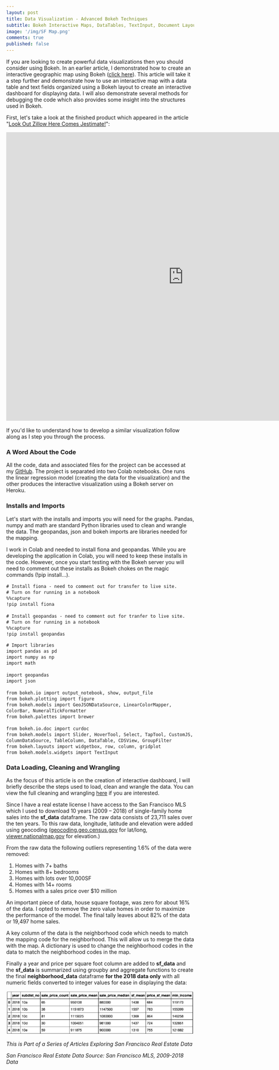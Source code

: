```yaml
---
layout: post
title: Data Visualization - Advanced Bokeh Techniques
subtitle: Bokeh Interactive Maps, DataTables, TextInput, Document Layout and Debugging
image: '/img/SF Map.png'
comments: true
published: false
---
```


If you are looking to create powerful data visualizations then you should consider using Bokeh.  In an earlier article, I demonstrated how to create an interactive geographic map using Bokeh ([click here][1]).  This article will take it a step further and demonstrate how to use an interactive map with a data table and text fields organized using a Bokeh layout to create an interactive dashboard for displaying data.  I will also demonstrate several methods for debugging the code which also provides some insight into the structures used in Bokeh.

First, let's take a look at the finished product which appeared in the article "[Look Out Zillow Here Comes Jestimate!][2]":

<iframe src="https://sf-real-estate.herokuapp.com/SF_Real_Estate_Project" width="950" height="775" style="border: none;"></iframe>

If you'd like to understand how to develop a similar visualization follow along as I step you through the process.

### A Word About the Code

All the code, data and associated files for the project can be accessed at my [GitHub][3].  The project is separated into two Colab notebooks.  One runs the linear regression model (creating the data for the visualization) and the other produces the interactive visualization using a Bokeh server on Heroku.

### Installs and Imports

Let's start with the installs and imports you will need for the graphs. Pandas, numpy and math are standard Python libraries used to clean and wrangle the data. The geopandas, json and bokeh imports are libraries needed for the mapping.

I work in Colab and needed to install fiona and geopandas.  While you are developing the application in Colab, you will need to keep these installs in the code.  However, once you start testing with the Bokeh server you will need to comment out these installs as Bokeh chokes on the magic commands (!pip install...).

```
# Install fiona - need to comment out for transfer to live site.
# Turn on for running in a notebook
%%capture
!pip install fiona

# Install geopandas - need to comment out for tranfer to live site.
# Turn on for running in a notebook
%%capture
!pip install geopandas
```

```
# Import libraries
import pandas as pd
import numpy as np
import math

import geopandas
import json

from bokeh.io import output_notebook, show, output_file
from bokeh.plotting import figure
from bokeh.models import GeoJSONDataSource, LinearColorMapper, ColorBar, NumeralTickFormatter
from bokeh.palettes import brewer

from bokeh.io.doc import curdoc
from bokeh.models import Slider, HoverTool, Select, TapTool, CustomJS, ColumnDataSource, TableColumn, DataTable, CDSView, GroupFilter
from bokeh.layouts import widgetbox, row, column, gridplot
from bokeh.models.widgets import TextInput
```

### Data Loading, Cleaning and Wrangling

As the focus of this article is on the creation of interactive dashboard, I will briefly describe the steps used to load, clean and wrangle the data. You can view the full cleaning and wrangling [here][4] if you are interested.

Since I have a real estate license I have access to the San Francisco MLS which I used to download 10 years (2009 – 2018) of single-family home sales into the **sf_data** dataframe.  The raw data consists of 23,711 sales over the ten years.  To this raw data, longitude, latitude and elevation were added using geocoding ([geocoding.geo.census.gov][5] for lat/long, [viewer.nationalmap.gov][6] for elevation.)

From the raw data the following outliers representing 1.6% of the data were removed:

1.	Homes with 7+ baths
2.	Homes with 8+ bedrooms
3.	Homes with lots over 10,000SF 
4.	Homes with 14+ rooms
5.	Homes with a sales price over $10 million

An important piece of data, house square footage, was zero for about 16% of the data.  I opted to remove the zero value homes in order to maximize the performance of the model.  The final tally leaves about 82% of the data or 19,497 home sales.

A key column of the data is the neighborhood code which needs to match the mapping code for the neighborhood. This will allow us to merge the data with the map. A dictionary is used to change the neighborhood codes in the data to match the neighborhood codes in the map.

Finally a year and price per square foot column are added to **sf_data** and the **sf_data** is summarized using groupby and aggregate functions to create the final **neighborhood_data** dataframe **for the 2018 data only** with all numeric fields converted to integer values for ease in displaying the data:

![neighborhood_data DataFrame](/img/jestimate/neighborhood_data.png)



*This is Part of a Series of Articles Exploring San Francisco Real Estate Data*

*San Francisco Real Estate Data Source:  San Francisco MLS, 2009-2018 Data*

[1]: <https://towardsdatascience.com/how-to-create-an-interactive-geographic-map-using-python-and-bokeh-12981ca0b567> 
[2]: <https://medium.com/p/look-out-zillow-here-comes-jestimate-145a96efbfbb?source=email-607257182a94--writer.postDistributed&sk=c7ba752420820a3ef1b8b7cabf535b47> 
[3]: <https://github.com/JimKing100/Jestimate_Live> 
[4]: <https://github.com/JimKing100/Jestimate_Live/blob/master/Final_SF_Map_Code.ipynb> 
[5]: <https://geocoding.geo.census.gov> 
[6]: <https://viewer.nationalmap.gov/apps/bulk_pqs/> 



